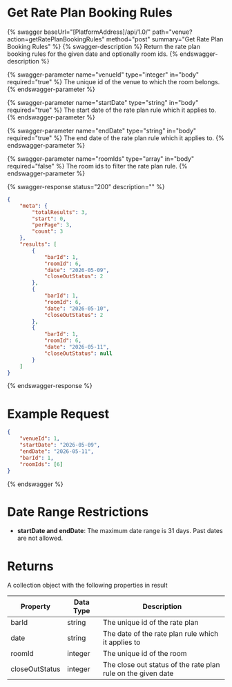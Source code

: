 # Get Rate Plan Booking Rules

{% swagger baseUrl="[PlatformAddress]/api/1.0/" path="venue?action=getRatePlanBookingRules" method="post" summary="Get Rate Plan Booking Rules" %}
{% swagger-description %}
Return the rate plan booking rules for the given date and optionally room ids.
{% endswagger-description %}

{% swagger-parameter name="venueId" type="integer" in="body" required="true" %}
The unique id of the venue to which the room belongs.
{% endswagger-parameter %}

{% swagger-parameter name="startDate" type="string" in="body" required="true" %}
The start date of the rate plan rule which it applies to.
{% endswagger-parameter %}

{% swagger-parameter name="endDate" type="string" in="body" required="true" %}
The end date of the rate plan rule which it applies to.
{% endswagger-parameter %}

{% swagger-parameter name="roomIds" type="array" in="body" required="false" %}
The room ids to filter the rate plan rule.
{% endswagger-parameter %}

{% swagger-response status="200" description="" %}
```json
{
    "meta": {
        "totalResults": 3,
        "start": 0,
        "perPage": 3,
        "count": 3
    },
    "results": [
        {
            "barId": 1,
            "roomId": 6,
            "date": "2026-05-09",
            "closeOutStatus": 2
        },
        {
            "barId": 1,
            "roomId": 6,
            "date": "2026-05-10",
            "closeOutStatus": 2
        },
        {
            "barId": 1,
            "roomId": 6,
            "date": "2026-05-11",
            "closeOutStatus": null
        }
    ]
}

```
{% endswagger-response %}

# Example Request
```json
{
    "venueId": 1,
    "startDate": "2026-05-09",
    "endDate": "2026-05-11",
    "barId": 1,
    "roomIds": [6]
}
```
{% endswagger %}

# Date Range Restrictions

- **startDate and endDate**: The maximum date range is 31 days. Past dates are not allowed.

# Returns

A collection object with the following properties in result

| Property        | Data Type | Description                              |
|-----------------|-----------|------------------------------------------|
| barId           | string    | The unique id of the rate plan                |
| date            | string    | The date of the rate plan rule which it applies to                |
| roomId          | integer   | The unique id of the room                |
| closeOutStatus  | integer   | The close out status of the rate plan rule on the given date                          |
